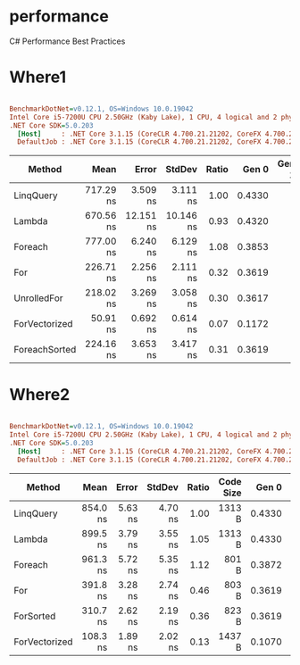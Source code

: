 # performance
C# Performance Best Practices

# Where1

``` ini

BenchmarkDotNet=v0.12.1, OS=Windows 10.0.19042
Intel Core i5-7200U CPU 2.50GHz (Kaby Lake), 1 CPU, 4 logical and 2 physical cores
.NET Core SDK=5.0.203
  [Host]     : .NET Core 3.1.15 (CoreCLR 4.700.21.21202, CoreFX 4.700.21.21402), X64 RyuJIT
  DefaultJob : .NET Core 3.1.15 (CoreCLR 4.700.21.21202, CoreFX 4.700.21.21402), X64 RyuJIT


```
|        Method |      Mean |     Error |    StdDev | Ratio |  Gen 0 | Gen 1 | Gen 2 | Allocated | Code Size |
|-------------- |----------:|----------:|----------:|------:|-------:|------:|------:|----------:|----------:|
|     LinqQuery | 717.29 ns |  3.509 ns |  3.111 ns |  1.00 | 0.4330 |     - |     - |     680 B |    1221 B |
|        Lambda | 670.56 ns | 12.151 ns | 10.146 ns |  0.93 | 0.4320 |     - |     - |     680 B |    1221 B |
|       Foreach | 777.00 ns |  6.240 ns |  6.129 ns |  1.08 | 0.3853 |     - |     - |     608 B |     622 B |
|           For | 226.71 ns |  2.256 ns |  2.111 ns |  0.32 | 0.3619 |     - |     - |     568 B |     611 B |
|   UnrolledFor | 218.02 ns |  3.269 ns |  3.058 ns |  0.30 | 0.3617 |     - |     - |     568 B |    1007 B |
| ForVectorized |  50.91 ns |  0.692 ns |  0.614 ns |  0.07 | 0.1172 |     - |     - |     184 B |     838 B |
| ForeachSorted | 224.16 ns |  3.653 ns |  3.417 ns |  0.31 | 0.3619 |     - |     - |     568 B |     775 B |

# Where2
``` ini

BenchmarkDotNet=v0.12.1, OS=Windows 10.0.19042
Intel Core i5-7200U CPU 2.50GHz (Kaby Lake), 1 CPU, 4 logical and 2 physical cores
.NET Core SDK=5.0.203
  [Host]     : .NET Core 3.1.15 (CoreCLR 4.700.21.21202, CoreFX 4.700.21.21402), X64 RyuJIT
  DefaultJob : .NET Core 3.1.15 (CoreCLR 4.700.21.21202, CoreFX 4.700.21.21402), X64 RyuJIT


```
|        Method |     Mean |   Error |  StdDev | Ratio | Code Size |  Gen 0 | Gen 1 | Gen 2 | Allocated |
|-------------- |---------:|--------:|--------:|------:|----------:|-------:|------:|------:|----------:|
|     LinqQuery | 854.0 ns | 5.63 ns | 4.70 ns |  1.00 |    1313 B | 0.4330 |     - |     - |     680 B |
|        Lambda | 899.5 ns | 3.79 ns | 3.55 ns |  1.05 |    1313 B | 0.4330 |     - |     - |     680 B |
|       Foreach | 961.3 ns | 5.72 ns | 5.35 ns |  1.12 |     801 B | 0.3872 |     - |     - |     608 B |
|           For | 391.8 ns | 3.28 ns | 2.74 ns |  0.46 |     803 B | 0.3619 |     - |     - |     568 B |
|     ForSorted | 310.7 ns | 2.62 ns | 2.19 ns |  0.36 |     823 B | 0.3619 |     - |     - |     568 B |
| ForVectorized | 108.3 ns | 1.89 ns | 2.02 ns |  0.13 |    1437 B | 0.1070 |     - |     - |     168 B |
